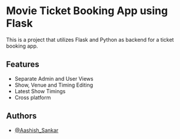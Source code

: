 # Movie Ticket Booking App using Flask

This is a project that utilizes Flask and Python as backend for a ticket booking app.


## Features

- Separate Admin and User Views
- Show, Venue and Timing Editing
- Latest Show Timings
- Cross platform



## Authors

- [@Aashish_Sankar](https://github.com/Aashish-Sankar)



